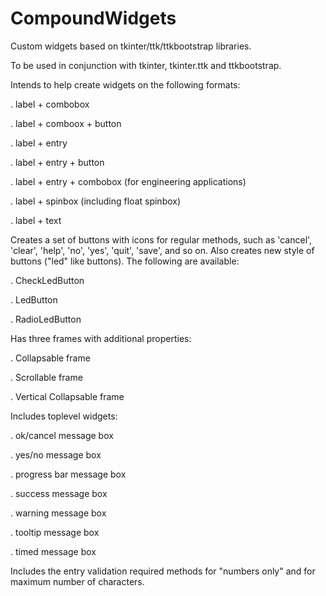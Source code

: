 # CompoundWidgets
Custom widgets based on tkinter/ttk/ttkbootstrap libraries.

To be used in conjunction with tkinter, tkinter.ttk and ttkbootstrap.

Intends to help create widgets on the following formats:

. label + combobox


. label + comboox + button

. label + entry

. label + entry + button

. label + entry + combobox (for engineering applications)

. label + spinbox (including float spinbox)

. label + text

Creates a set of buttons with icons for regular methods, such as 'cancel', 'clear', 'help',
'no', 'yes', 'quit', 'save', and so on.
Also creates new style of buttons ("led" like buttons). The following are available:

. CheckLedButton

. LedButton

. RadioLedButton

Has three frames with additional properties:

. Collapsable frame

. Scrollable frame

. Vertical Collapsable frame

Includes toplevel widgets:

. ok/cancel message box

. yes/no message box

. progress bar message box

. success message box

. warning message box

. tooltip message box

. timed message box

Includes the entry validation required methods for "numbers only" and for maximum number of characters. 


